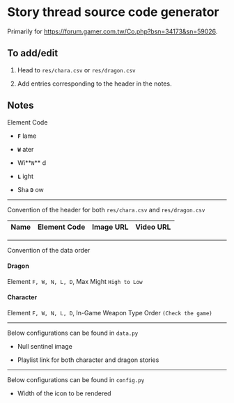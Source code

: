 # Story thread source code generator

Primarily for https://forum.gamer.com.tw/Co.php?bsn=34173&sn=59026.

## To add/edit

1. Head to `res/chara.csv` or `res/dragon.csv`

2. Add entries corresponding to the header in the notes.

## Notes

Element Code

- **`F`** lame

- **`W`** ater

- Wi**`N`** d

- **`L`** ight

- Sha **`D`** ow

-----

Convention of the header for both `res/chara.csv` and `res/dragon.csv`

Name | Element Code | Image URL | Video URL
:---: | :---: | :---: | :---:

-----

Convention of the data order

#### Dragon

Element `F, W, N, L, D`, Max Might `High to Low`

#### Character

Element `F, W, N, L, D`, In-Game Weapon Type Order `(Check the game)`

-----

Below configurations can be found in `data.py`

- Null sentinel image

- Playlist link for both character and dragon stories

-----

Below configurations can be found in `config.py`

- Width of the icon to be rendered
